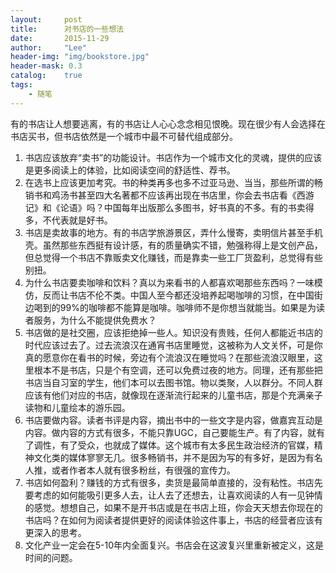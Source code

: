```yaml
---
layout:     post
title:      对书店的一些想法
date:       2015-11-29
author:     "Lee"
header-img: "img/bookstore.jpg"
header-mask: 0.3
catalog:    true
tags:
    - 随笔
---
```

有的书店让人想要逃离，有的书店让人心心念念相见恨晚。现在很少有人会选择在书店买书，但书店依然是一个城市中最不可替代组成部分。

1. 书店应该放弃“卖书”的功能设计。书店作为一个城市文化的灵魂，提供的应该是更多阅读上的体验，比如阅读空间的舒适性、荐书。
2. 在选书上应该更加考究。书的种类再多也多不过亚马逊、当当，那些所谓的畅销书和鸡汤书甚至四大名著都不应该再出现在书店里，你会去书店看《西游记》和《论语》吗？中国每年出版那么多图书，好书真的不多。有的书卖得多，不代表就是好书。
3. 书店是卖故事的地方。有的书店学旅游景区，弄什么慢寄，卖明信片甚至手机壳。虽然那些东西挺有设计感，有的质量确实不错，勉强称得上是文创产品，但总觉得一个书店不靠贩卖文化赚钱，而是靠卖一些工厂货盈利，总觉得有些别扭。
4. 为什么书店要卖咖啡和饮料？真以为来看书的人都喜欢喝那些东西吗？一味模仿，反而让书店不伦不类。中国人至今都还没培养起喝咖啡的习惯，在中国街边喝到的99%的咖啡都不能算是咖啡。咖啡师不是你想当就能当。如果是为读者服务，为什么不能提供免费水？
5. 书店做的是社交圈，应该拒绝掉一些人。知识没有贵贱，任何人都能近书店的时代应该过去了。过去流浪汉在通宵书店里睡觉，这被称为人文关怀，可是你真的愿意你在看书的时候，旁边有个流浪汉在睡觉吗？在那些流浪汉眼里，这里根本不是书店，只是个有空调，还可以免费过夜的地方。同理，还有那些把书店当自习室的学生，他们本可以去图书馆。物以类聚，人以群分。不同人群应该有他们对应的书店，就像现在逐渐流行起来的儿童书店，那是个充满亲子读物和儿童绘本的游乐园。
6. 书店要做内容。读者书评是内容，摘出书中的一些文字是内容，做嘉宾互动是内容。做内容的方式有很多，不能只靠UGC，自己要能生产。有了内容，就有了调性，有了受众，也就成了媒体。这个城市有太多民生政治经济的官媒，精神文化类的媒体寥寥无几。很多畅销书，并不是因为写的有多好，是因为有名人推，或者作者本人就有很多粉丝，有很强的宣传力。
7. 书店如何盈利？赚钱的方式有很多，卖货是最简单直接的，没有粘性。书店先要考虑的如何能吸引更多人去，让人去了还想去，让喜欢阅读的人有一见钟情的感觉。想想自己，如果不是开书店或是在书店上班，你会天天想去你现在的书店吗？在如何为阅读者提供更好的阅读体验这件事上，书店的经营者应该有更深入的思考。
8. 文化产业一定会在5-10年内全面复兴。书店会在这波复兴里重新被定义，这是时间的问题。
